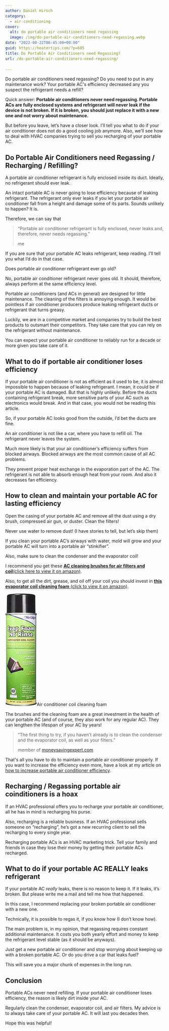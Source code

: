 ```yaml
---
author: Daniel Hirsch
category:
  - air-conditioning
cover:
  alt: do portable air conditioners need regassing
  image: /img/do-portable-air-conditioners-need-regassing.webp
date: "2022-08-22T06:45:00+00:00"
guid: https://heatertips.com/?p=605
title: Do Portable Air Conditioners need Regassing?
url: /do-portable-air-conditioners-need-regassing/

---
```

Do portable air conditioners need regassing? Do you need to put in any maintenance work? Your portable AC's efficiency decreased any you suspect the refrigerant needs a refill?

Quick answer: **Portable air conditioners never need regassing. Portable ACs are fully enclosed systems and refrigerant will never leak if the device is not broken. If it is broken, you should just replace it with a new one and not worry about maintenance.**

But before you leave, let’s have a closer look. I’ll tell you what to do if your air conditioner does not do a good cooling job anymore. Also, we’ll see how to deal with HVAC companies trying to sell you recharging of your portable AC.

## Do Portable Air Conditioners need Regassing / Recharging / Refilling?

A portable air conditioner refrigerant is fully enclosed inside its duct. Ideally, no refrigerant should ever leak.

An intact portable AC is never going to lose efficiency because of leaking refrigerant. The refrigerant only ever leaks if you let your portable air conditioner fall from a height and damage some of its parts. Sounds unlikely to happen? It is.

Therefore, we can say that

> “Portable air conditioner refrigerant is fully enclosed, never leaks and, therefore, never needs regassing.”
>
> me

If you are sure that your portable AC leaks refrigerant, keep reading. I’ll tell you what I’d do in that case.

Does portable air conditioner refrigerant ever go old?

No, portable air conditioner refrigerant never goes old. It should, therefore, always perform at the same efficiency level.

Portable air conditioners (and ACs in general) are designed for little maintenance. The cleaning of the filters is annoying enough. It would be pointless if air conditioner producers produce leaking refrigerant ducts or refrigerant that turns greasy.

Luckily, we are in a competitive market and companies try to build the best products to outsmart their competitors. They take care that you can rely on the refrigerant without maintenance.

You can expect your portable air conditioner to reliably run for a decade or more given you take care of it.

## What to do if portable air conditioner loses efficiency

If your portable air conditioner is not as efficient as it used to be, it is almost impossible to happen because of leaking refrigerant. I mean, it could be if your portable AC is damaged. But that is highly unlikely. Before the ducts containing refrigerant break, more sensitive parts of your AC such as electronics would break. And in that case, you would not be reading this article.

So, if your portable AC looks good from the outside, I’d bet the ducts are fine.

An air conditioner is not like a car, where you have to refill oil. The refrigerant never leaves the system.

Much more likely is that your air conditioner’s efficiency suffers from blocked airways. Blocked airways are the most common cause of all AC problems.

They prevent proper heat exchange in the evaporation part of the AC. The refrigerant is not able to absorb enough heat from your room. And also it decreases fan efficiency.

## How to clean and maintain your portable AC for lasting efficiency

Open the casing of your portable AC and remove all the dust using a dry brush, compressed air gun, or duster. Clean the filters!

Never use water to remove dust! (I have stories to tell, but let’s skip them)

If you clean your portable AC’s airways with water, mold will grow and your portable AC will turn into a portable air “stinkifier”.

Also, make sure to clean the condenser and the evaporator coil!

I recommend you get these [**AC cleaning brushes for air filters and coil**(click here to view it on amazon)](https://www.amazon.com/Conditioner-Condenser-Cleaning-Refrigerator-Evaporator/dp/B07WMW31P2?th=1&linkCode=ll1&tag=heatertips-20&linkId=6d56340fe65287ae49d1f68e0473ea52&language=en_US&ref_=as_li_ss_tl).

Also, to get all the dirt, grease, and oil off your coil you should invest in [**this evaporator coil cleaning foam** (click to view it on amazon)](https://www.amazon.com/Nu-Calgon-4171-75-Rinse-Evaporator-Cleaner/dp/B00DM8KQ3I?&linkCode=ll1&tag=heatertips-20&linkId=706f11397d621f8fbf3354ef557be55f&language=en_US&ref_=as_li_ss_tl).

![](/img/portable-air-conditioner-coil-cleaning-foam.webp)Air conditioner coil cleaning foam

The brushes and the cleaning foam are a great investment in the health of your portable AC (and of course, they also work for any regular AC). They can lengthen the lifespan of your AC by years!

> “The first thing to try, if you haven't already is to clean the condenser and the evaporator coil, as well as your filters.”
>
> member of [moneysavingexpert.com](https://forums.moneysavingexpert.com/discussion/5851023/re-gas-a-portable-air-conditioner)

That's all you have to do to maintain a portable air conditioner properly. If you want to increase the efficiency even more, have a look at my article on [how to increase portable air conditioner efficiency](/how-to-make-portable-air-conditioner-more-efficient/).

## Recharging / Regassing portable air coinditioners is a hoax

If an HVAC professional offers you to recharge your portable air conditioner, all he has in mind is recharging his purse.

Also, recharging is a reliable business. If an HVAC professional sells someone on “recharging”, he’s got a new recurring client to sell the recharging to every single year.

Recharging portable ACs is an HVAC marketing trick. Tell your family and friends in case they lose their money by getting their portable ACs recharged.

## What to do if your portable AC REALLY leaks refrigerant

If your portable AC _really_ leaks, there is no reason to keep it. If it leaks, it’s broken. But please write me a mail and tell me how that happened.

In this case, I recommend replacing your broken portable air conditioner with a new one.

Technically, it is possible to regas it, if you know how (I don’t know how).

The main problem is, in my opinion, that regassing requires constant additional maintenance. It costs you both yearly effort and money to keep the refrigerant level stable (as it should be anyways).

Just get a new portable air conditioner and stop worrying about keeping up with a broken portable AC. Or do you drive a car that leaks fuel?

This will save you a major chunk of expenses in the long run.

## Conclusion

Portable ACs never need refilling. If your portable air conditioner loses efficiency, the reason is likely dirt inside your AC.

Regularly clean the condenser, evaporator coil, and air filters. My advice is to always take care of your portable AC. It will last you decades then.

Hope this was helpful!
